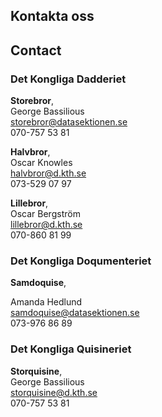 
## Kontakta oss
## Contact
### Det Kongliga Dadderiet 
**Storebror**, <br />
George Bassilious<br />
[storebror@datasektionen.se](mailto:storebror@datasektionen.se)<br />
070-757 53 81


**Halvbror**, <br />
Oscar Knowles<br />
[halvbror@d.kth.se](mailto:halvbror@d.kth.se)<br />
073-529 07 97

**Lillebror**, <br />
Oscar Bergström<br />
[lillebror@d.kth.se](mailto:lillebror@d.kth.se)<br />
070-860 81 99

### Det Kongliga Doqumenteriet

**Samdoquise**, <br />

Amanda Hedlund<br />
[samdoquise@datasektionen.se](mailto:samdoquise@datasektionen.se)<br />
073-976 86 89

### Det Kongliga Quisineriet
**Storquisine**, <br />
George Bassilious<br />
[storquisine@d.kth.se](mailto:storquisine@d.kth.se)<br />
070-757 53 81
